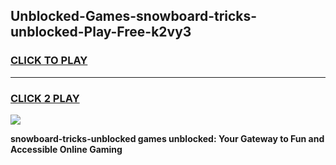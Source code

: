 
## Unblocked-Games-snowboard-tricks-unblocked-Play-Free-k2vy3
<h3>
<a href="https://premium76.site?title=snowboard-tricks-unblocked&ref=21A">CLICK TO PLAY</a></h3>
<hr>

<h3>
<a href="https://premium76.site?title=snowboard-tricks-unblocked&ref=21A">CLICK 2 PLAY</a>
  
</h3>

<a href="https://premium76.site?title=snowboard-tricks-unblocked&ref=21A"><img src="https://clearcache.store/games.png"></a>


**snowboard-tricks-unblocked games unblocked: Your Gateway to Fun and Accessible Online Gaming**

